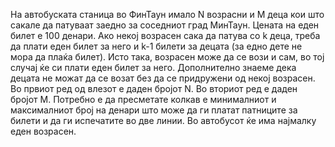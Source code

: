 На автобуската станица во ФинТаун имало N возрасни и M деца кои што сакале да патуваат заедно за соседниот град МинТаун. Цената на еден билет е 100 денари. Ако некој возрасен сака да патува со k деца, треба да плати еден билет за него и k-1 билети за децата (за едно дете не мора да плаќа билет). Исто така, возрасен може да се вози и сам, во тој случај ќе си плати еден билет за него. Дополнително знаеме дека децата не можат да се возат без да се придружени од некој возрасен. Во првиот ред од влезот е даден бројот N. Во вториот ред е даден бројот M. Потребно е да пресметате колкав е минималниот и максималниот број на денари што може да ги платат патниците за билети и да ги испечатите во две линии. Во автобусот ќе има најмалку еден возрасен.